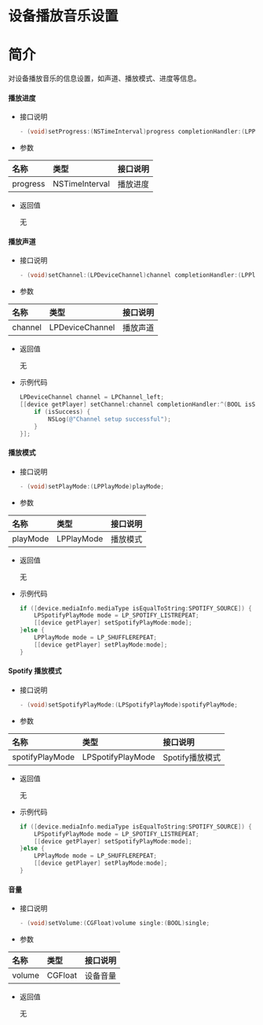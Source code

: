 # 设备播放音乐设置

# 简介

对设备播放音乐的信息设置，如声道、播放模式、进度等信息。

#### 播放进度

- 接口说明

    ``` ObjectiveC
    - (void)setProgress:(NSTimeInterval)progress completionHandler:(LPPlayerBlock _Nullable)completionHandler;
    ```

- 参数

| 名称           | 类型                     | 接口说明                                         |
| :-------------| :----------------------- | :---------------------------------------------- |
| progress      | NSTimeInterval           | 播放进度                                         |

- 返回值

    无


#### 播放声道

- 接口说明

    ``` ObjectiveC
    - (void)setChannel:(LPDeviceChannel)channel completionHandler:(LPPlayerBlock _Nullable)completionHandler;
    ```

- 参数

| 名称           | 类型                     | 接口说明                                         |
| :-------------| :----------------------- | :----------------------------------------------|
| channel       | LPDeviceChannel          | 播放声道                                        |

- 返回值

    无

- 示例代码

    ``` ObjectiveC
    LPDeviceChannel channel = LPChannel_left;
    [[device getPlayer] setChannel:channel completionHandler:^(BOOL isSuccess, NSString * _Nullable result) {
        if (isSuccess) {
            NSLog(@"Channel setup successful");
        }
    }];
    
    ```

#### 播放模式

- 接口说明

    ``` ObjectiveC
    - (void)setPlayMode:(LPPlayMode)playMode;
    ```

- 参数

| 名称           | 类型                     | 接口说明                                         |
| :-------------| :----------------------- | :----------------------------------------------|
| playMode      | LPPlayMode                | 播放模式                                       |

- 返回值

    无

- 示例代码

    ``` ObjectiveC
    if ([device.mediaInfo.mediaType isEqualToString:SPOTIFY_SOURCE]) {
        LPSpotifyPlayMode mode = LP_SPOTIFY_LISTREPEAT;
        [[device getPlayer] setSpotifyPlayMode:mode];
    }else {
        LPPlayMode mode = LP_SHUFFLEREPEAT;
        [[device getPlayer] setPlayMode:mode];
    }
    ```

#### Spotify 播放模式

- 接口说明

    ``` ObjectiveC
    - (void)setSpotifyPlayMode:(LPSpotifyPlayMode)spotifyPlayMode;
    ```

- 参数

| 名称              | 类型                      | 接口说明                                         |
| :-------------    | :----------------------- | :----------------------------------------------|
| spotifyPlayMode   | LPSpotifyPlayMode        | Spotify播放模式                                  |

- 返回值

    无

- 示例代码

    ``` ObjectiveC
    if ([device.mediaInfo.mediaType isEqualToString:SPOTIFY_SOURCE]) {
        LPSpotifyPlayMode mode = LP_SPOTIFY_LISTREPEAT;
        [[device getPlayer] setSpotifyPlayMode:mode];
    }else {
        LPPlayMode mode = LP_SHUFFLEREPEAT;
        [[device getPlayer] setPlayMode:mode];
    }
    ```

#### 音量

- 接口说明

    ``` ObjectiveC
    - (void)setVolume:(CGFloat)volume single:(BOOL)single;
    ```

- 参数

| 名称           | 类型                     | 接口说明                                         |
| :-------------| :----------------------- | :----------------------------------------------|
| volume        | CGFloat                  | 设备音量                                         |

- 返回值

    无

